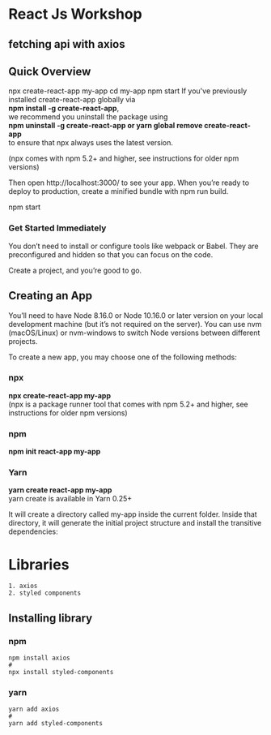 # React Js Workshop
## fetching api with axios

## Quick Overview
npx create-react-app my-app
cd my-app
npm start
If you've previously installed create-react-app globally via<br> 
**npm install -g create-react-app**,<br>
we recommend you uninstall the package using<br> 
**npm uninstall -g create-react-app or yarn global remove create-react-app**<br> 
to ensure that npx always uses the latest version.

(npx comes with npm 5.2+ and higher, see instructions for older npm versions)

Then open http://localhost:3000/ to see your app.
When you’re ready to deploy to production, create a minified bundle with npm run build.

npm start

### Get Started Immediately
You don’t need to install or configure tools like webpack or Babel.
They are preconfigured and hidden so that you can focus on the code.

Create a project, and you’re good to go.

## Creating an App
You’ll need to have Node 8.16.0 or Node 10.16.0 or later version on your local development machine (but it’s not required on the server). You can use nvm (macOS/Linux) or nvm-windows to switch Node versions between different projects.

To create a new app, you may choose one of the following methods:

### npx
**npx create-react-app my-app**<br>
(npx is a package runner tool that comes with npm 5.2+ and higher, see instructions for older npm versions)

### npm
**npm init react-app my-app**

### Yarn
**yarn create react-app my-app**<br>
yarn create <starter-kit-package> is available in Yarn 0.25+

It will create a directory called my-app inside the current folder.
Inside that directory, it will generate the initial project structure and install the transitive dependencies:

# Libraries

    1. axios
    2. styled components

## Installing library

### npm

    npm install axios
    #
    npx install styled-components

### yarn

    yarn add axios
    #
    yarn add styled-components
    

